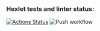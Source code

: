 ### Hexlet tests and linter status:
[![Actions Status](https://github.com/uzakovnikita/docker-project-74/actions/workflows/hexlet-check.yml/badge.svg)](https://github.com/uzakovnikita/docker-project-74/actions)
![Push workflow](https://github.com/uzakovnikita/docker-project-74/actions/workflows/push.yml/badge.svg)